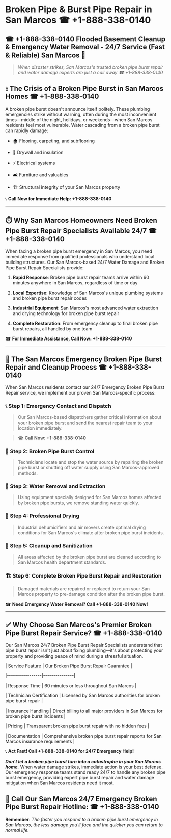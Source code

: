# Broken Pipe & Burst Pipe Repair in San Marcos ☎ +1-888-338-0140  
## ☎ +1-888-338-0140 Flooded Basement Cleanup & Emergency Water Removal - 24/7 Service (Fast & Reliable) San Marcos 🚨  

> *When disaster strikes, San Marcos's trusted broken pipe burst repair and water damage experts are just a call away ☎ +1-888-338-0140*  

## 💧 The Crisis of a Broken Pipe Burst in San Marcos Homes ☎ +1-888-338-0140  

A broken pipe burst doesn't announce itself politely. These plumbing emergencies strike without warning, often during the most inconvenient times—middle of the night, holidays, or weekends—when San Marcos residents feel most vulnerable. Water cascading from a broken pipe burst can rapidly damage:  

* 🏠 Flooring, carpeting, and subflooring  
* 🧱 Drywall and insulation  
* ⚡ Electrical systems  
* 🛋️ Furniture and valuables  
* 🏗️ Structural integrity of your San Marcos property  

📞 **Call Now for Immediate Help: +1-888-338-0140**  

---  

## ⏱️ Why San Marcos Homeowners Need Broken Pipe Burst Repair Specialists Available 24/7 ☎ +1-888-338-0140  

When facing a broken pipe burst emergency in San Marcos, you need immediate response from qualified professionals who understand local building structures. Our San Marcos-based 24/7 Water Damage and Broken Pipe Burst Repair Specialists provide:  

1. **Rapid Response**: Broken pipe burst repair teams arrive within 60 minutes anywhere in San Marcos, regardless of time or day  
2. **Local Expertise**: Knowledge of San Marcos's unique plumbing systems and broken pipe burst repair codes  
3. **Industrial Equipment**: San Marcos's most advanced water extraction and drying technology for broken pipe burst repair  
4. **Complete Restoration**: From emergency cleanup to final broken pipe burst repairs, all handled by one team  

☎ **For Immediate Assistance, Call Now: +1-888-338-0140**  

---  

## 🔧 The San Marcos Emergency Broken Pipe Burst Repair and Cleanup Process ☎ +1-888-338-0140  

When San Marcos residents contact our 24/7 Emergency Broken Pipe Burst Repair service, we implement our proven San Marcos-specific process:  

### 📞 Step 1: Emergency Contact and Dispatch  
> Our San Marcos-based dispatchers gather critical information about your broken pipe burst and send the nearest repair team to your location immediately.  
> ☎ **Call Now: +1-888-338-0140**  

### 🚿 Step 2: Broken Pipe Burst Control  
> Technicians locate and stop the water source by repairing the broken pipe burst or shutting off water supply using San Marcos-approved methods.  

### 🌊 Step 3: Water Removal and Extraction  
> Using equipment specially designed for San Marcos homes affected by broken pipe bursts, we remove standing water quickly.  

### 💨 Step 4: Professional Drying  
> Industrial dehumidifiers and air movers create optimal drying conditions for San Marcos's climate after broken pipe burst incidents.  

### 🧼 Step 5: Cleanup and Sanitization  
> All areas affected by the broken pipe burst are cleaned according to San Marcos health department standards.  

### 🏗️ Step 6: Complete Broken Pipe Burst Repair and Restoration  
> Damaged materials are repaired or replaced to return your San Marcos property to pre-damage condition after the broken pipe burst.  

☎ **Need Emergency Water Removal? Call +1-888-338-0140 Now!**  

---  

## ✅ Why Choose San Marcos's Premier Broken Pipe Burst Repair Service? ☎ +1-888-338-0140  

Our San Marcos 24/7 Broken Pipe Burst Repair Specialists understand that pipe burst repair isn't just about fixing plumbing—it's about protecting your property and providing peace of mind during a stressful situation.  

| Service Feature | Our Broken Pipe Burst Repair Guarantee |  
|-----------------|---------------|  
| Response Time | 60 minutes or less throughout San Marcos |  
| Technician Certification | Licensed by San Marcos authorities for broken pipe burst repair |  
| Insurance Handling | Direct billing to all major providers in San Marcos for broken pipe burst incidents |  
| Pricing | Transparent broken pipe burst repair with no hidden fees |  
| Documentation | Comprehensive broken pipe burst repair reports for San Marcos insurance requirements |  

📞 **Act Fast! Call +1-888-338-0140 for 24/7 Emergency Help!**  

***Don't let a broken pipe burst turn into a catastrophe in your San Marcos home.*** When water damage strikes, immediate action is your best defense. Our emergency response teams stand ready 24/7 to handle any broken pipe burst emergency, providing expert pipe burst repair and water damage mitigation when San Marcos residents need it most.  

## 📱 Call Our San Marcos 24/7 Emergency Broken Pipe Burst Repair Hotline: ☎ +1-888-338-0140  

**Remember**: *The faster you respond to a broken pipe burst emergency in San Marcos, the less damage you'll face and the quicker you can return to normal life.*